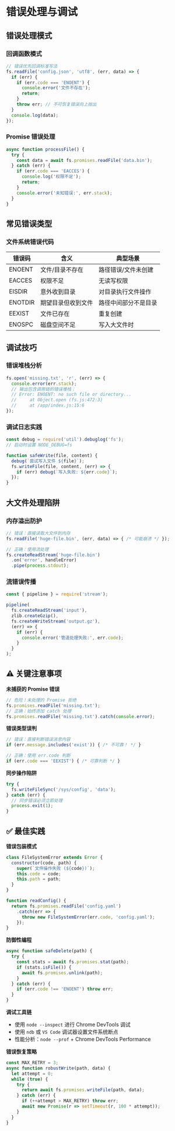 # 错误处理与调试

## 错误处理模式

### 回调函数模式
```js
// 错误优先回调标准写法
fs.readFile('config.json', 'utf8', (err, data) => {
  if (err) {
    if (err.code === 'ENOENT') {
      console.error('文件不存在');
      return;
    }
    throw err; // 不可恢复错误向上抛出
  }
  console.log(data);
});
```

### Promise 错误处理
```js
async function processFile() {
  try {
    const data = await fs.promises.readFile('data.bin');
  } catch (err) {
    if (err.code === 'EACCES') {
      console.log('权限不足');
      return;
    }
    console.error('未知错误:', err.stack);
  }
}
```

## 常见错误类型

### 文件系统错误代码
| 错误码  | 含义               | 典型场景             |
| ------- | ------------------ | -------------------- |
| ENOENT  | 文件/目录不存在    | 路径错误/文件未创建  |
| EACCES  | 权限不足           | 无读写权限           |
| EISDIR  | 意外收到目录       | 对目录执行文件操作   |
| ENOTDIR | 期望目录但收到文件 | 路径中间部分不是目录 |
| EEXIST  | 文件已存在         | 重复创建             |
| ENOSPC  | 磁盘空间不足       | 写入大文件时         |

## 调试技巧

### 错误堆栈分析
```js
fs.open('missing.txt', 'r', (err) => {
  console.error(err.stack);
  // 输出包含调用链的错误堆栈：
  // Error: ENOENT: no such file or directory...
  //     at Object.open (fs.js:472:3)
  //     at /app/index.js:15:6
});
```

### 调试日志实践
```js
const debug = require('util').debuglog('fs');
// 启动时设置 NODE_DEBUG=fs

function safeWrite(file, content) {
  debug(`尝试写入文件 ${file}`);
  fs.writeFile(file, content, (err) => {
    if (err) debug(`写入失败: ${err.code}`);
  });
}
```

## 大文件处理陷阱

### 内存溢出防护
```js
// 错误：直接读取大文件到内存
fs.readFile('huge-file.bin', (err, data) => { /* 可能崩溃 */ });

// 正确：使用流处理
fs.createReadStream('huge-file.bin')
  .on('error', handleError)
  .pipe(process.stdout);
```

### 流错误传播
```js
const { pipeline } = require('stream');

pipeline(
  fs.createReadStream('input'),
  zlib.createGzip(),
  fs.createWriteStream('output.gz'),
  (err) => {
    if (err) {
      console.error('管道处理失败:', err.code);
    }
  }
);
```

## ⚠️ 关键注意事项

**未捕获的 Promise 错误**  
```js
// 危险！未处理的 Promise 拒绝
fs.promises.readFile('missing.txt');
// 正确：始终添加 catch 处理
fs.promises.readFile('missing.txt').catch(console.error);
```

**错误类型误判**  
```js
// 错误：直接判断错误消息内容
if (err.message.includes('exist')) { /* 不可靠！ */ }

// 正确：使用 err.code 判断
if (err.code === 'EEXIST') { /* 可靠判断 */ }
```

**同步操作陷阱**  
```js
try {
  fs.writeFileSync('/sys/config', 'data');
} catch (err) {
  // 同步错误必须立即处理
  process.exit(1);
}
```

## ✅ 最佳实践

**错误包装模式**  
```js
class FileSystemError extends Error {
  constructor(code, path) {
    super(`文件操作失败 (${code})`);
    this.code = code;
    this.path = path;
  }
}

function readConfig() {
  return fs.promises.readFile('config.yaml')
    .catch(err => {
      throw new FileSystemError(err.code, 'config.yaml');
    });
}
```

**防御性编程**  
```js
async function safeDelete(path) {
  try {
    const stats = await fs.promises.stat(path);
    if (stats.isFile()) {
      await fs.promises.unlink(path);
    }
  } catch (err) {
    if (err.code !== 'ENOENT') throw err;
  }
}
```

**调试工具链**  
- 使用 `node --inspect` 进行 Chrome DevTools 调试
- 使用 `ndb` 或 `VS Code` 调试器设置文件系统断点
- 性能分析：`node --prof` + Chrome DevTools Performance

**错误恢复策略**  
```js
const MAX_RETRY = 3;
async function robustWrite(path, data) {
  let attempt = 0;
  while (true) {
    try {
      return await fs.promises.writeFile(path, data);
    } catch (err) {
      if (++attempt > MAX_RETRY) throw err;
      await new Promise(r => setTimeout(r, 100 * attempt));
    }
  }
}
```
